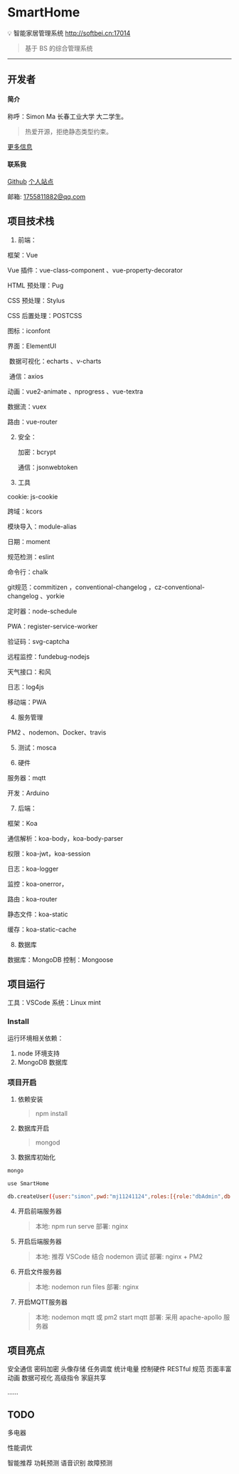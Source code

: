 # SmartHome

:bulb: 智能家居管理系统 http://softbei.cn:17014

> 基于 BS 的综合管理系统

---



## 开发者



#### 简介

称呼：Simon Ma
长春工业大学 大二学生。

> 热爱开源，拒绝静态类型约束。

[更多信息](https://tomotoes.com/about)



#### 联系我

[Github](https://github.com/tomotoes)
[个人站点](https://tomotoes.com)

邮箱: 1755811882@qq.com



## 项目技术栈

1. 前端：

  框架：Vue

  Vue 插件：vue-class-component 、vue-property-decorator

  HTML 预处理：Pug

  CSS 预处理：Stylus

  CSS 后置处理：POSTCSS

  图标：iconfont

  界面：ElementUI

​   数据可视化：echarts 、v-charts

​   通信：axios

   动画：vue2-animate 、nprogress 、vue-textra

   数据流：vuex

   路由：vue-router




2. 安全：

   加密：bcrypt

   通信：jsonwebtoken




3. 工具

  cookie: js-cookie

  跨域：kcors

  模块导入：module-alias

  日期：moment

  规范检测：eslint

  命令行：chalk

  git规范：commitizen ，conventional-changelog ，cz-conventional-changelog 、yorkie

  定时器：node-schedule

  PWA：register-service-worker

  验证码：svg-captcha

  远程监控：fundebug-nodejs

  天气接口：和风

  日志：log4js

  移动端：PWA




4. 服务管理

  PM2 、nodemon、Docker、travis




5. 测试：mosca



6. 硬件

  服务器：mqtt

  开发：Arduino



7. 后端：

  框架：Koa

  通信解析：koa-body，koa-body-parser

  权限：koa-jwt，koa-session

  日志：koa-logger

  监控：koa-onerror，

  路由：koa-router

  静态文件：koa-static

  缓存：koa-static-cache



8. 数据库

  数据库：MongoDB
  控制：Mongoose





## 项目运行

工具：VSCode
系统：Linux mint



### Install

运行环境相关依赖：

1. node 环境支持
1. MongoDB 数据库



### 项目开启



1. 依赖安装

   > npm install



2. 数据库开启

   > mongod



2. 数据库初始化

```bash
mongo

use SmartHome

db.createUser({user:"simon",pwd:"mj11241124",roles:[{role:"dbAdmin",db:"SmartHome"}]})
```



4. 开启前端服务器

   > 本地: npm run serve
   > 部署: nginx

4. 开启后端服务器

   > 本地: 推荐 VSCode 结合 nodemon 调试
   > 部署: nginx + PM2

4. 开启文件服务器

   > 本地: nodemon run files
   > 部署: nginx

4. 开启MQTT服务器

   > 本地: nodemon mqtt 或 pm2 start mqtt
   > 部署: 采用 apache-apollo 服务器



## 项目亮点

安全通信
密码加密
头像存储
任务调度
统计电量
控制硬件
RESTful 规范
页面丰富动画
数据可视化
高级指令
家庭共享

......



## TODO

多电器


性能调优

智能推荐
功耗预测
语音识别
故障预测
